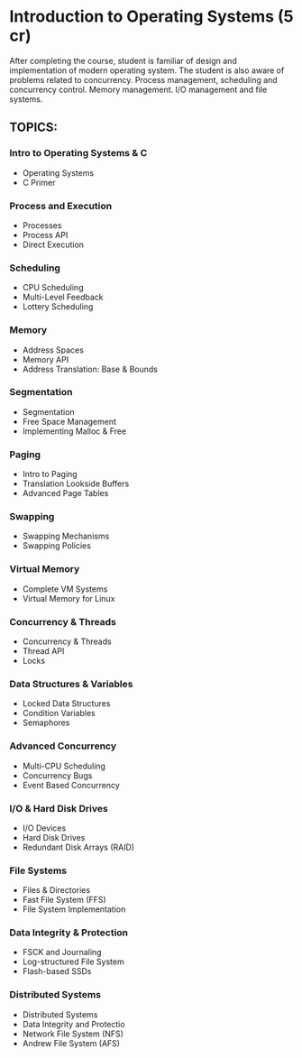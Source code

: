 #  Introduction to Operating Systems (5 cr) 

After completing the course, student is familiar of design and implementation of modern operating system. The student is also aware of problems related to concurrency. Process management, scheduling and concurrency control. Memory management. I/O management and file systems.


## TOPICS:

### Intro to Operating Systems & C
- Operating Systems
- C Primer
  
### Process and Execution
- Processes
- Process API
- Direct Execution

### Scheduling
- CPU Scheduling
- Multi-Level Feedback
- Lottery Scheduling

### Memory
- Address Spaces
- Memory API
- Address Translation: Base & Bounds
  
### Segmentation
- Segmentation
- Free Space Management
- Implementing Malloc & Free
  
### Paging
- Intro to Paging
- Translation Lookside Buffers
- Advanced Page Tables

### Swapping
- Swapping Mechanisms
- Swapping Policies
  
### Virtual Memory
- Complete VM Systems
- Virtual Memory for Linux

### Concurrency & Threads
- Concurrency & Threads
- Thread API
- Locks

### Data Structures & Variables
- Locked Data Structures
- Condition Variables
- Semaphores

### Advanced Concurrency
- Multi-CPU Scheduling
- Concurrency Bugs
- Event Based Concurrency
  
### I/O & Hard Disk Drives
- I/O Devices
- Hard Disk Drives
- Redundant Disk Arrays (RAID)
  
### File Systems
- Files & Directories
- Fast File System (FFS)
- File System Implementation
  
### Data Integrity & Protection
- FSCK and Journaling
- Log-structured File System
- Flash-based SSDs

### Distributed Systems
- Distributed Systems
- Data Integrity and Protectio
- Network File System (NFS)
- Andrew File System (AFS)
